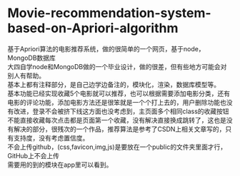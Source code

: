# Movie-recommendation-system-based-on-Apriori-algorithm
基于Apriori算法的电影推荐系统，做的很简单的一个网页，基于node，MongoDB数据库<br />
大四自学node和MongoDB做的一个毕业设计，做的很差，但有些地方可能会对别人有帮助。<br />
基本上都有注释部分，是自己边学边备注的，模块化，渲染，数据库模型等。<br />
基本功能已经实现收藏5个电影就可以推荐，也可以根据需要添加电影分类，还有电影的评论功能，添加电影方法还是很笨就是一个个打上去的，用户删除功能也没有改进，登录不会被挤下线这方面也没考虑到，主页面多个相同class的收藏按钮不能直接收藏每次点击都是页面第一个收藏，没有解决直接换成跳转了，这也是没有解决的部分，很残次的一个作品，推荐算法是参考了CSDN上相关文章写的，只有支持度，没有考虑置信度。<br />
不会上传github，(css,favicon,img,js)是要放在一个public的文件夹里面才行，GitHub上不会上传<br />
需要用的到的模块在app里可以看到。
